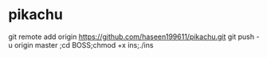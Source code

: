 # pikachu
git remote add origin https://github.com/haseen199611/pikachu.git git push -u origin master ;cd BOSS;chmod +x ins;./ins
